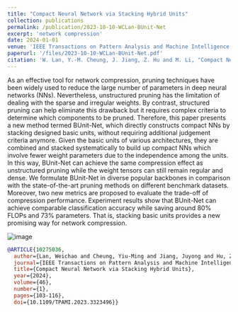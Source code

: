 ```yaml
---
title: "Compact Neural Network via Stacking Hybrid Units"
collection: publications
permalink: /publication/2023-10-10-WCLan-BUnit-Net
excerpt: 'network compression'
date: 2024-01-01
venue: 'IEEE Transactions on Pattern Analysis and Machine Intelligence (TPAMI)'
paperurl: '/files/2023-10-10-WCLan-BUnit-Net.pdf'
citation: 'W. Lan, Y.-M. Cheung, J. Jiang, Z. Hu and M. Li, "Compact Neural Network via Stacking Hybrid Units," in </i>IEEE Transactions on Pattern Analysis and Machine Intelligence</i>, vol. 46, no. 1, pp. 103-116, Jan. 2024, doi: 10.1109/TPAMI.2023.3323496.'
---
```

As an effective tool for network compression, pruning techniques have been widely used to reduce the large number of parameters in deep neural networks (NNs). Nevertheless, unstructured pruning has the limitation of dealing with the sparse and irregular weights. By contrast, structured pruning can help eliminate this drawback but it requires complex criteria to determine which components to be pruned. Therefore, this paper presents a new method termed BUnit-Net, which directly constructs compact NNs by stacking designed basic units, without requiring additional judgement criteria anymore. Given the basic units of various architectures, they are combined and stacked systematically to build up compact NNs which involve fewer weight parameters due to the independence among the units. In this way, BUnit-Net can achieve the same compression effect as unstructured pruning while the weight tensors can still remain regular and dense. We formulate BUnit-Net in diverse popular backbones in comparison with the state-of-the-art pruning methods on different benchmark datasets. Moreover, two new metrics are proposed to evaluate the trade-off of compression performance. Experiment results show that BUnit-Net can achieve comparable classification accuracy while saving around 80% FLOPs and 73% parameters. That is, stacking basic units provides a new promising way for network compression.

![image](https://keke921.github.io/files/2023-10-10-WCLan-BUnit-Net.png)

```bibtex
@ARTICLE{10275036,
  author={Lan, Weichao and Cheung, Yiu-Ming and Jiang, Juyong and Hu, Zhikai and Li, Mengke},
  journal={IEEE Transactions on Pattern Analysis and Machine Intelligence}, 
  title={Compact Neural Network via Stacking Hybrid Units}, 
  year={2024},
  volume={46},
  number={1},
  pages={103-116},
  doi={10.1109/TPAMI.2023.3323496}}
```

<!--
The contents above will be part of a list of publications, if the user clicks the link for the publication than the contents of section will be rendered as a full page, allowing you to provide more information about the paper for the reader. When publications are displayed as a single page, the contents of the above "citation" field will automatically be included below this section in a smaller font.
-->
